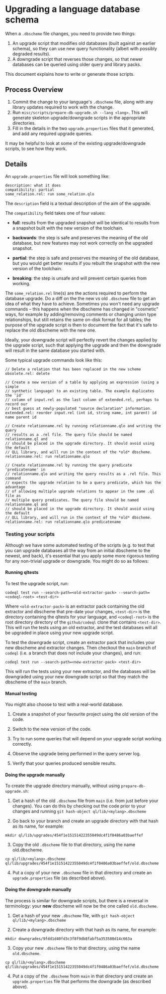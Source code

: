 # Upgrading a language database schema

When a `.dbscheme` file changes, you need to provide two things:

1. An upgrade script that modifies old databases (built against an earlier schema), so they can use new query functionality (albeit with possibly degraded results).
2. A downgrade script that reverses those changes, so that newer databases can be queried using older query and library packs.

This document explains how to write or generate those scripts.

## Process Overview

 1. Commit the change to your language's `.dbscheme` file, along with any library updates required to work with the change.
 2. Run `misc/scripts/prepare-db-upgrade.sh --lang <lang>`. This will generate skeleton upgrade/downgrade scripts in the appropriate directories.
 3. Fill in the details in the two `upgrade.properties` files that it generated, and add any required upgrade queries.

It may be helpful to look at some of the existing upgrade/downgrade scripts, to see how they work.

## Details

An `upgrade.properties` file will look something like:

```
description: what it does
compatibility: partial
some_relation.rel: run some_relation.qlo
```

The `description` field is a textual description of the aim of the upgrade.

The `compatibility` field takes one of four values:

 * **full**: results from the upgraded snapshot will be identical to results from a snapshot built with the new version of the toolchain.

 * **backwards**: the step is safe and preserves the meaning of the old database, but new features may not work correctly on the upgraded snapshot.

 * **partial**: the step is safe and preserves the meaning of the old database, but you would get better results if you rebuilt the snapshot with the new version of the toolchain.

 * **breaking**: the step is unsafe and will prevent certain queries from working.

The `some_relation.rel` line(s) are the actions required to perform the database upgrade. Do a diff on the the new vs old `.dbscheme` file to get an idea of what they have to achieve. Sometimes you won't need any upgrade commands – this happens when the dbscheme has changed in "cosmetic" ways, for example by adding/removing comments or changing union type relationships, but still retains the same on-disk format for all tables; the purpose of the upgrade script is then to document the fact that it's safe to replace the old dbscheme with the new one.

Ideally, your downgrade script will perfectly revert the changes applied by the upgrade script, such that applying the upgrade and then the downgrade will result in the same database you started with.

Some typical upgrade commands look like this:

```
// Delete a relation that has been replaced in the new scheme
obsolete.rel: delete

// Create a new version of a table by applying an expression (using a simple
// synthetic language) to an existing table. The example duplicates the 'id'
// column of input.rel as the last column of extended.rel, perhaps to record our
// best guess at newly-populated "source declaration" information.
extended.rel: reorder input.rel (int id, string name, int parent) id name parent id

// Create relationname.rel by running relationname.qlo and writing the query
// results as a .rel file. The query file should be named relationname.ql and
// should be placed in the upgrade directory. It should avoid using the default
// QLL library, and will run in the context of the *old* dbscheme.
relationname.rel: run relationname.qlo

// Create relationname.rel by running the query predicate 'predicatename' in
// relationname.qlo and writing the query results as a .rel file. This command
// expects the upgrade relation to be a query predicate, which has the advantage
// of allowing multiple upgrade relations to appear in the same .ql file as
// multiple query predicates. The query file should be named relationname.ql and
// should be placed in the upgrade directory. It should avoid using the default
// QLL library, and will run in the context of the *old* dbscheme.
relationname.rel: run relationname.qlo predicatename
```

### Testing your scripts

Although we have some automated testing of the scripts (e.g. to test that you can upgrade databases all the way from an initial dbscheme to the newest, and back), it's essential that you apply some more rigorous testing for any non-trivial upgrade or downgrade. You might do so as follows:

#### Running qltests

To test the upgrade script, run:

```
codeql test run --search-path=<old-extractor-pack> --search-path=<codeql-root> <test-dir>
```

Where `<old-extractor-pack>` is an extractor pack containing the old extractor and dbscheme that pre-date your changes, `<test-dir>` is the directory containing the qltests for your language, and `<codeql-root>` is the root directory directory of the `github/codeql` clone that contains `<test-dir>`. This will run the tests using an old extractor, and the test databases will all be upgraded in place using your new upgrade script.

To test the downgrade script, create an extractor pack that includes your new dbscheme and extractor changes. Then checkout the `main` branch of `codeql` (i.e. a branch that does not include your changes), and run:

```
codeql test run --search-path=<new-extractor-pack> <test-dir>
```

This will run the tests using your new extractor, and the databases will be downgraded using your new downgrade script so that they match the dbscheme of the `main` branch.

#### Manual testing

You might also choose to test with a real-world database.

 1. Create a snapshot of your favourite project using the old version of the code.

 2. Switch to the new version of the code.

 3. Try to run some queries that will depend on your upgrade script working correctly.

 4. Observe the upgrade being performed in the query server log.

 5. Verify that your queries produced sensible results.

#### Doing the upgrade manually

To create the upgrade directory manually, without using `prepare-db-upgrade.sh`:

1. Get a hash of the old `.dbscheme` file from `main` (i.e. from just before your changes). You can do this by checking out the code prior to your changes and running `git hash-object ql/lib/<mylang>.dbscheme`

2. Go back to your branch and create an upgrade directory with that hash as its name, for example:
```
mkdir ql/lib/upgrades/454f1e15151422355049dc4f1f0486a03baeffef
```


3. Copy the old `.dbscheme` file to that directory, using the name old.dbscheme.

```
cp ql/lib/<mylang>.dbscheme ql/lib/upgrades/454f1e15151422355049dc4f1f0486a03baeffef/old.dbscheme
```

4. Put a copy of your new `.dbscheme` file in that directory and create an `upgrade.properties` file (as described above).

#### Doing the downgrade manually

The process is similar for downgrade scripts, but there is a reversal in terminology: your **new** dbscheme will now be the one called `old.dbscheme`.

1. Get a hash of your new `.dbscheme` file, with `git hash-object ql/lib/<mylang>.dbscheme`

2. Create a downgrade directory with that hash as its name, for example:
```
mkdir downgrades/9fdd1d40fd3c3f8f9db8fabf5a353580d14c663a
```

3. Copy your new `.dbscheme` file to that directory, using the name `old.dbscheme`.
```
cp ql/lib/<mylang>.dbscheme ql/lib/upgrades/454f1e15151422355049dc4f1f0486a03baeffef/old.dbscheme
```

4. Put a copy of the `.dbscheme` from `main` in that directory and create an `upgrade.properties` file that performs the downgrade (as described above).
